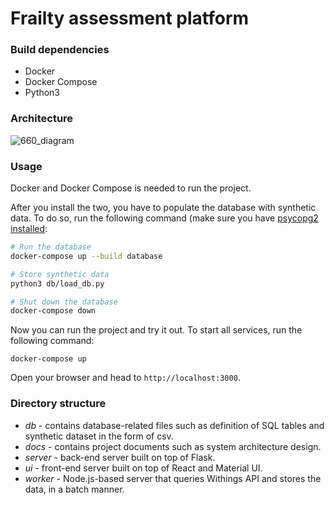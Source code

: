 # Frailty assessment platform

### Build dependencies

- Docker
- Docker Compose
- Python3

### Architecture

![660_diagram](https://github.com/oneturkmen/frailty-assessment/assets/17970732/341be80a-93ea-4653-ad0e-979122ade4e5)

### Usage

Docker and Docker Compose is needed to run the project.

After you install the two, you have to populate the database with synthetic data. To do so,
run the following command (make sure you have [psycopg2 installed](https://pynative.com/python-postgresql-tutorial/):

```bash
# Run the database
docker-compose up --build database

# Store synthetic data
python3 db/load_db.py

# Shut down the database
docker-compose down
```

Now you can run the project and try it out. To start all services, run the following 
command:

```
docker-compose up
```

Open your browser and head to `http://localhost:3000`.

### Directory structure

- *db* - contains database-related files such as definition of SQL tables and synthetic dataset in the form of csv.
- *docs* - contains project documents such as system architecture design.
- *server* - back-end server built on top of Flask.
- *ui* - front-end server built on top of React and Material UI.
- *worker* - Node.js-based server that queries Withings API and stores the data, in a batch manner.
